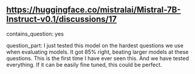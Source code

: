 ## https://huggingface.co/mistralai/Mistral-7B-Instruct-v0.1/discussions/17

contains_question: yes

question_part: I just tested this model on the hardest questions we use when evaluating models. It got 85% right, beating larger models at these questions. This is the first time I have ever seen this. And we have tested everything. If it can be easily fine tuned, this could be perfect.